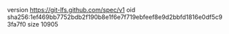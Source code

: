 version https://git-lfs.github.com/spec/v1
oid sha256:1ef469bb7752bdb2f190b8e1f6e7f719ebfeef8e9d2bbfd1816e0df5c93fa7f0
size 10905
